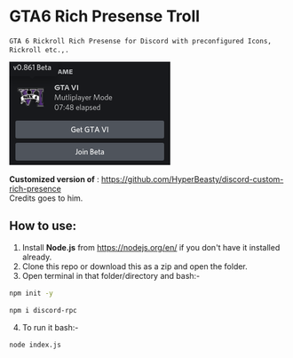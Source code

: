 # GTA6 Rich Presense Troll
```
GTA 6 Rickroll Rich Presense for Discord with preconfigured Icons, Rickroll etc.,.
```
![Output](output.png)


**Customized version of** : https://github.com/HyperBeasty/discord-custom-rich-presence
<br>Credits goes to him.

## How to use: 
1. Install **Node.js** from https://nodejs.org/en/ if you don't have it installed already.
2. Clone this repo or download this as a zip and open the folder.
3. Open terminal in that folder/directory and bash:-
```sh
npm init -y
```
```sh
npm i discord-rpc
```
4. To run it bash:-
```sh
node index.js
```